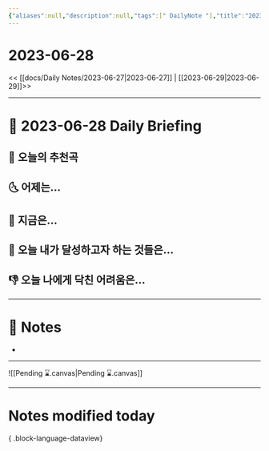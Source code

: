 ```yaml
---
{"aliases":null,"description":null,"tags":[" DailyNote "],"title":"2023-06-28","created":"2023-06-28T09:12:41","updated":"2023-07-15T21:30:20","dg-publish":true,"permalink":"/docs/Daily Notes/2023-06-28/","dgPassFrontmatter":true}
---
```



# 2023-06-28

<< [[docs/Daily Notes/2023-06-27\|2023-06-27]] | [[2023-06-29\|2023-06-29]]>>

---

# 📅 2023-06-28 Daily Briefing

## 🎵 오늘의 추천곡

## 🌜 어제는...

## 🙌 지금은...

## 🚀 오늘 내가 달성하고자 하는 것들은...

## 👎 오늘 나에게 닥친 어려움은...

---

# 📝 Notes

- 

___

![[Pending ⌛.canvas\|Pending ⌛.canvas]]

---

# Notes modified today


{ .block-language-dataview}
